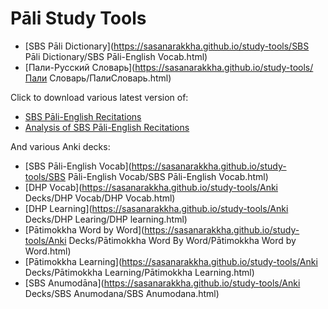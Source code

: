 # Pāli Study Tools

- [SBS Pāli Dictionary](https://sasanarakkha.github.io/study-tools/SBS Pāli Dictionary/SBS Pāli-English Vocab.html)
- [Пали-Русский Словарь](https://sasanarakkha.github.io/study-tools/Пали Словарь/ПалиСловарь.html)

Click to download various latest version of:

- [SBS Pāli-English Recitations](https://github.com/sasanarakkha/study-tools/raw/main/P%C4%81li-English%20Recitations.pdf)
- [Analysis of SBS Pāli-English Recitations](https://github.com/sasanarakkha/study-tools/raw/main/Analysis%20of%20SBS%20P%C4%81li-English%20Recitations.pdf)

And various Anki decks:

- [SBS Pāli-English Vocab](https://sasanarakkha.github.io/study-tools/SBS Pāli-English Vocab/SBS Pāli-English Vocab.html)
- [DHP Vocab](https://sasanarakkha.github.io/study-tools/Anki Decks/DHP Vocab/DHP Vocab.html)
- [DHP Learning](https://sasanarakkha.github.io/study-tools/Anki Decks/DHP Learing/DHP learning.html)
- [Pātimokkha Word by Word](https://sasanarakkha.github.io/study-tools/Anki Decks/Pātimokkha Word By Word/Pātimokkha Word by Word.html)
- [Pātimokkha Learning](https://sasanarakkha.github.io/study-tools/Anki Decks/Pātimokkha Learning/Pātimokkha Learning.html)
- [SBS Anumodāna](https://sasanarakkha.github.io/study-tools/Anki Decks/SBS Anumodana/SBS Anumodana.html)

